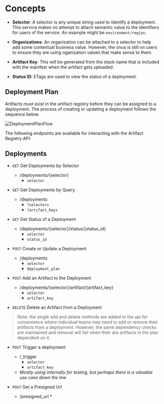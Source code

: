 # Concepts

* **Selector**: A selector is any unique string used to identify a deployment. This service makes no attempt to attach semantic value to the identifiers for users of the service. An example might be `environment/region`.

* **Organizations**: An organization can be attached to a selector to help add some contextual business value. However, the onus is still on users to ensure they are using oganization values that make sense to them.

* **Artifact Key**: This will be generated from the stack name that is included with the manifest when the artifact gets uploaded.

* **Status ID**: ETags are used to view the status of a deployment.


## Deployment Plan

Artifacts must exist in the artifact registry before they can be assigned to a deployment. The process of creating or updating a deployment follows the sequence below.

![DeploymentPlanFlow](diagrams/out/deployment_plan.svg)

The following endpoints are available for interacting with the Artifact Registry API:

## Deployments

- `GET` Get Deployments by Selector
    * /deployments/{selector}
        * `selector`

- `GET` Get Deployments by Query
    * /deployments
        * `?selectors`
        * `?artifact_keys`

- `GET` Get Status of a Deployment
    * /deployments/{selector}/status/{status_id}
        * `selector`
        * `status_id`

- `POST` Create or Update a Deployment
    * /deployments
        * `selector`
        * `deployment_plan`

- `POST` Add an Artifact to the Deployment
    * /deployments/{selector}/artifact/{artifact_key}
        * `selector`
        * `artifact_key`

- `DELETE` Delete an Artifact from a Deployment 


> Note: the single add and delete methods are added to the api for convenience where individual teams may need to add or remove their artifacts from a deployment. However, the same dependency checks are maintained and removal will fail when their are artifacts in the plan dependent on it.

- `POST` Trigger a deployment
    * /_trigger
        * `selector`
        * `artifact_key`
    * _Mostly using internally for testing, but perhaps there is a valuable use case down the line_

- `POST` Get a Presigned Url
    * /presigned_url
        * 
